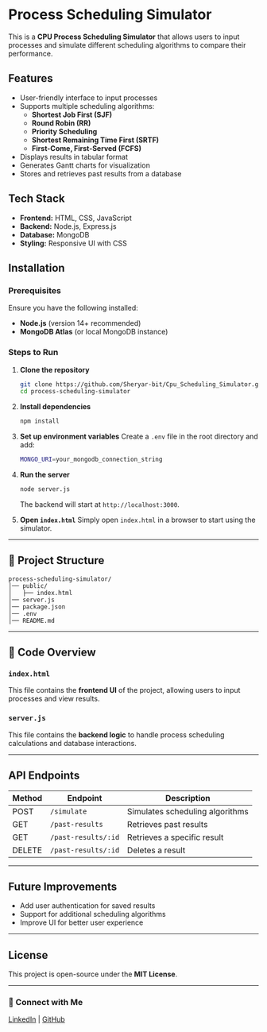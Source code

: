 # Process Scheduling Simulator

This is a **CPU Process Scheduling Simulator** that allows users to input processes and simulate different scheduling algorithms to compare their performance.

## Features
- User-friendly interface to input processes
- Supports multiple scheduling algorithms:
  - **Shortest Job First (SJF)**
  - **Round Robin (RR)**
  - **Priority Scheduling**
  - **Shortest Remaining Time First (SRTF)**
  - **First-Come, First-Served (FCFS)**
- Displays results in tabular format
- Generates Gantt charts for visualization
- Stores and retrieves past results from a database

## Tech Stack
- **Frontend:** HTML, CSS, JavaScript
- **Backend:** Node.js, Express.js
- **Database:** MongoDB
- **Styling:** Responsive UI with CSS

## Installation

### Prerequisites
Ensure you have the following installed:
- **Node.js** (version 14+ recommended)
- **MongoDB Atlas** (or local MongoDB instance)

### Steps to Run

1. **Clone the repository**
   ```sh
   git clone https://github.com/Sheryar-bit/Cpu_Scheduling_Simulator.git
   cd process-scheduling-simulator
   ```

2. **Install dependencies**
   ```sh
   npm install
   ```

3. **Set up environment variables**
   Create a `.env` file in the root directory and add:
   ```sh
   MONGO_URI=your_mongodb_connection_string
   ```

4. **Run the server**
   ```sh
   node server.js
   ```
   The backend will start at `http://localhost:3000`.

5. **Open `index.html`**
   Simply open `index.html` in a browser to start using the simulator.

---

## 📂 Project Structure
```
process-scheduling-simulator/
│── public/
│   ├── index.html
│── server.js
│── package.json
│── .env
│── README.md
```

---

## 📜 Code Overview

### `index.html`
This file contains the **frontend UI** of the project, allowing users to input processes and view results.

### `server.js`
This file contains the **backend logic** to handle process scheduling calculations and database interactions.

---

## API Endpoints
| Method | Endpoint            | Description                     |
|--------|---------------------|---------------------------------|
| POST   | `/simulate`         | Simulates scheduling algorithms |
| GET    | `/past-results`     | Retrieves past results         |
| GET    | `/past-results/:id` | Retrieves a specific result    |
| DELETE | `/past-results/:id` | Deletes a result               |

---


## Future Improvements
- Add user authentication for saved results
- Support for additional scheduling algorithms
- Improve UI for better user experience

---

## License
This project is open-source under the **MIT License**.

---

### 🔗 Connect with Me
[LinkedIn](www.linkedin.com/in/httsheryar-ali-53349a219) | [GitHub](https://github.com/Sheryar-bit)
